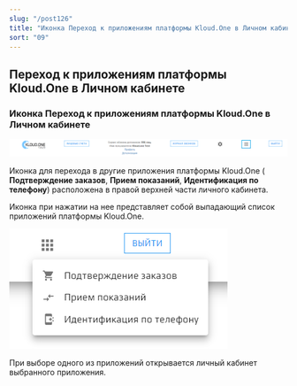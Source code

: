 ```yaml
---
slug: "/post126"
title: "Иконка Переход к приложениям платформы Kloud.One в Личном кабинете"
sort: "09"
---
```

## Переход к приложениям платформы Kloud.One в Личном кабинете

### Иконка Переход к приложениям платформы Kloud.One в Личном кабинете

![Картинка](./images_od/platform_apps_1.png "Иконка Переход к приложениям платформы Kloud.One в Личном кабинете")

Иконка для перехода в другие приложения платформы Kloud.One ( **Подтверждение заказов**, **Прием показаний**, **Идентификация по телефону**) расположена в правой верхней части личного кабинета.

Иконка при нажатии на нее представляет собой выпадающий список приложений платформы Kloud.One.

![Картинка](./images_od/platform_apps_2.png "Иконка Переход к приложениям платформы Kloud.One в Личном кабинете")

При выборе одного из приложений открывается личный кабинет выбранного приложения.